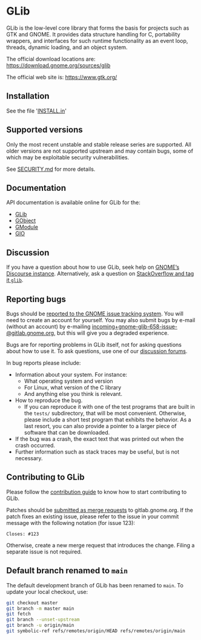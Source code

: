 # GLib

GLib is the low-level core library that forms the basis for projects such
as GTK and GNOME. It provides data structure handling for C, portability
wrappers, and interfaces for such runtime functionality as an event loop,
threads, dynamic loading, and an object system.

The official download locations are:
  <https://download.gnome.org/sources/glib>

The official web site is:
  <https://www.gtk.org/>

## Installation

See the file '[INSTALL.in](INSTALL.in)'

## Supported versions

Only the most recent unstable and stable release series are supported. All
older versions are not supported upstream and may contain bugs, some of
which may be exploitable security vulnerabilities.

See [SECURITY.md](SECURITY.md) for more details.

## Documentation

API documentation is available online for GLib for the:
 * [GLib](https://docs.gtk.org/glib/)
 * [GObject](https://docs.gtk.org/gobject/)
 * [GModule](https://docs.gtk.org/gmodule/)
 * [GIO](https://docs.gtk.org/gio/)

## Discussion

If you have a question about how to use GLib, seek help on [GNOME’s Discourse
instance](https://discourse.gnome.org/tags/glib). Alternatively, ask a question
on [StackOverflow and tag it `glib`](https://stackoverflow.com/questions/tagged/glib).

## Reporting bugs

Bugs should be [reported to the GNOME issue tracking system](https://gitlab.gnome.org/GNOME/glib/issues/new).
You will need to create an account for yourself. You may also submit bugs by
e-mail (without an account) by e-mailing <incoming+gnome-glib-658-issue-@gitlab.gnome.org>,
but this will give you a degraded experience.

Bugs are for reporting problems in GLib itself, not for asking questions about
how to use it. To ask questions, use one of our [discussion forums](#discussion).

In bug reports please include:

* Information about your system. For instance:
  * What operating system and version
  * For Linux, what version of the C library
  * And anything else you think is relevant.
* How to reproduce the bug.
  * If you can reproduce it with one of the test programs that are built
  in the `tests/` subdirectory, that will be most convenient.  Otherwise,
  please include a short test program that exhibits the behavior.
  As a last resort, you can also provide a pointer to a larger piece
  of software that can be downloaded.
* If the bug was a crash, the exact text that was printed out
  when the crash occurred.
* Further information such as stack traces may be useful, but
  is not necessary.

## Contributing to GLib

Please follow the [contribution guide](./CONTRIBUTING.md) to know how to
start contributing to GLib.

Patches should be [submitted as merge requests](https://gitlab.gnome.org/GNOME/glib/-/merge_requests/new)
to gitlab.gnome.org. If the patch fixes an existing issue, please refer to the
issue in your commit message with the following notation (for issue 123):
```
Closes: #123
```

Otherwise, create a new merge request that introduces the change. Filing a
separate issue is not required.

## Default branch renamed to `main`

The default development branch of GLib has been renamed to `main`. To update
your local checkout, use:
```sh
git checkout master
git branch -m master main
git fetch
git branch --unset-upstream
git branch -u origin/main
git symbolic-ref refs/remotes/origin/HEAD refs/remotes/origin/main
```
